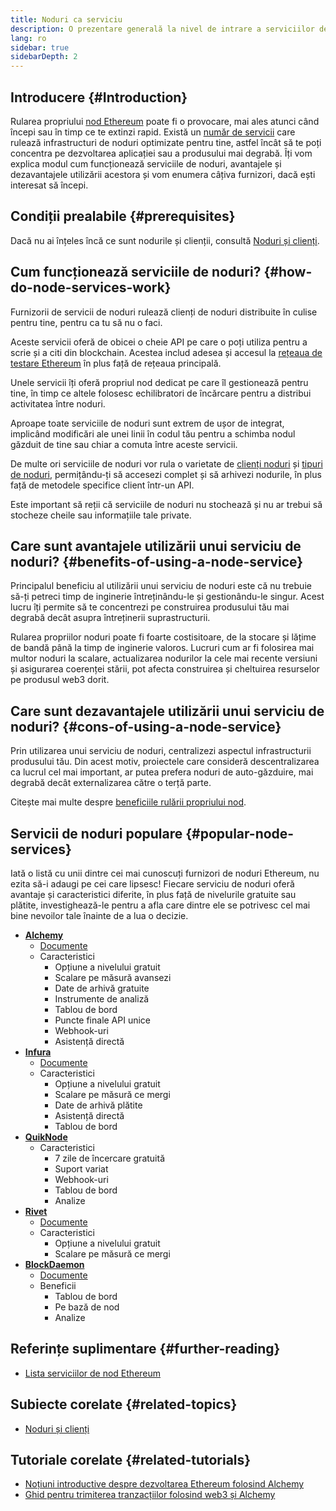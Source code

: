 ```yaml
---
title: Noduri ca serviciu
description: O prezentare generală la nivel de intrare a serviciilor de noduri, avantajele și dezavantajele și furnizorii populari.
lang: ro
sidebar: true
sidebarDepth: 2
---
```


## Introducere {#Introduction}

Rularea propriului [nod Ethereum](/developers/docs/nodes-and-clients/#what-are-nodes-and-clients) poate fi o provocare, mai ales atunci când începi sau în timp ce te extinzi rapid. Există un [număr de servicii](#popular-node-services) care rulează infrastructuri de noduri optimizate pentru tine, astfel încât să te poți concentra pe dezvoltarea aplicației sau a produsului mai degrabă. Îți vom explica modul cum funcționează serviciile de noduri, avantajele și dezavantajele utilizării acestora și vom enumera câțiva furnizori, dacă ești interesat să începi.

## Condiții prealabile {#prerequisites}

Dacă nu ai înțeles încă ce sunt nodurile și clienții, consultă [Noduri și clienți](/developers/docs/nodes-and-clients/).

## Cum funcționează serviciile de noduri? {#how-do-node-services-work}

Furnizorii de servicii de noduri rulează clienți de noduri distribuite în culise pentru tine, pentru ca tu să nu o faci.

Aceste servicii oferă de obicei o cheie API pe care o poți utiliza pentru a scrie și a citi din blockchain. Acestea includ adesea și accesul la [rețeaua de testare Ethereum](/developers/docs/networks/#testnets) în plus față de rețeaua principală.

Unele servicii îți oferă propriul nod dedicat pe care îl gestionează pentru tine, în timp ce altele folosesc echilibratori de încărcare pentru a distribui activitatea între noduri.

Aproape toate serviciile de noduri sunt extrem de ușor de integrat, implicând modificări ale unei linii în codul tău pentru a schimba nodul găzduit de tine sau chiar a comuta între aceste servicii.

De multe ori serviciile de noduri vor rula o varietate de [clienți noduri](/developers/docs/nodes-and-clients/#clients) și [tipuri de noduri](/developers/docs/nodes-and-clients/#node-types), permițându-ți să accesezi complet și să arhivezi nodurile, în plus față de metodele specifice client într-un API.

Este important să reții că serviciile de noduri nu stochează și nu ar trebui să stocheze cheile sau informațiile tale private.

## Care sunt avantajele utilizării unui serviciu de noduri? {#benefits-of-using-a-node-service}

Principalul beneficiu al utilizării unui serviciu de noduri este că nu trebuie să-ți petreci timp de inginerie întreținându-le și gestionându-le singur. Acest lucru îți permite să te concentrezi pe construirea produsului tău mai degrabă decât asupra întreținerii suprastructurii.

Rularea propriilor noduri poate fi foarte costisitoare, de la stocare și lățime de bandă până la timp de inginerie valoros. Lucruri cum ar fi folosirea mai multor noduri la scalare, actualizarea nodurilor la cele mai recente versiuni și asigurarea coerenței stării, pot afecta construirea și cheltuirea resurselor pe produsul web3 dorit.

## Care sunt dezavantajele utilizării unui serviciu de noduri? {#cons-of-using-a-node-service}

Prin utilizarea unui serviciu de noduri, centralizezi aspectul infrastructurii produsului tău. Din acest motiv, proiectele care consideră descentralizarea ca lucrul cel mai important, ar putea prefera noduri de auto-găzduire, mai degrabă decât externalizarea către o terță parte.

Citește mai multe despre [beneficiile rulării propriului nod](/developers/docs/nodes-and-clients/#benefits-to-you).

## Servicii de noduri populare {#popular-node-services}

Iată o listă cu unii dintre cei mai cunoscuți furnizori de noduri Ethereum, nu ezita să-i adaugi pe cei care lipsesc! Fiecare serviciu de noduri oferă avantaje și caracteristici diferite, în plus față de nivelurile gratuite sau plătite, investighează-le pentru a afla care dintre ele se potrivesc cel mai bine nevoilor tale înainte de a lua o decizie.

- [**Alchemy**](https://alchemyapi.io/)
  - [Documente](https://docs.alchemyapi.io/)
  - Caracteristici
    - Opțiune a nivelului gratuit
    - Scalare pe măsură avansezi
    - Date de arhivă gratuite
    - Instrumente de analiză
    - Tablou de bord
    - Puncte finale API unice
    - Webhook-uri
    - Asistență directă
- [**Infura**](https://infura.io/)
  - [Documente](https://infura.io/docs)
  - Caracteristici
    - Opțiune a nivelului gratuit
    - Scalare pe măsură ce mergi
    - Date de arhivă plătite
    - Asistență directă
    - Tablou de bord
- [**QuikNode**](https://www.quiknode.io/)
  - Caracteristici
    - 7 zile de încercare gratuită
    - Suport variat
    - Webhook-uri
    - Tablou de bord
    - Analize
- [**Rivet**](https://rivet.cloud/)
  - [Documente](https://rivet.readthedocs.io/en/latest/)
  - Caracteristici
    - Opțiune a nivelului gratuit
    - Scalare pe măsură ce mergi
- [**BlockDaemon**](https://blockdaemon.com/)
  - [Documente](https://ubiquity.docs.blockdaemon.com/)
  - Beneficii
    - Tablou de bord
    - Pe bază de nod
    - Analize

## Referințe suplimentare {#further-reading}

- [Lista serviciilor de nod Ethereum](https://ethereumnodes.com/)

## Subiecte corelate {#related-topics}

- [Noduri și clienți](/developers/docs/nodes-and-clients/)

## Tutoriale corelate {#related-tutorials}

- [Noțiuni introductive despre dezvoltarea Ethereum folosind Alchemy](/developers/tutorials/sending-transactions-using-web3-and-alchemy/)
- [Ghid pentru trimiterea tranzacțiilor folosind web3 și Alchemy](/developers/tutorials/getting-started-with-ethereum-development-using-alchemy/)
